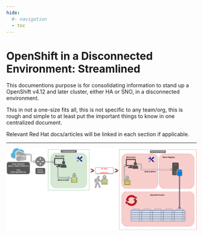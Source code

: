 ```yaml
---
hide:
  #- navigation
  - toc
---
```

# OpenShift in a Disconnected Environment: Streamlined
This documentions purpose is for consolidating information to stand up a OpenShift v4.12 and later cluster, either HA or SNO, in a disconnected environment. 

This in not a one-size fits all, this is not specific to any team/org, this is rough and simple to at least put the important things to know in one centralized document. 

Relevant Red Hat docs/articles will be linked in each section if applicable.

---

![disco-diagram](./assets/images/disco-diagram.png)